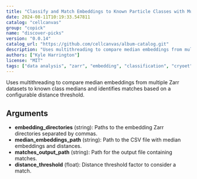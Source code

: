 ```yaml
---
title: "Classify and Match Embeddings to Known Particle Classes with Multithreading Across Multiple Directories"
date: 2024-08-11T10:19:33.547811
catalog: "cellcanvas"
group: "copick"
name: "discover-picks"
version: "0.0.14"
catalog_url: "https://github.com/cellcanvas/album-catalog.git"
description: "Uses multithreading to compare median embeddings from multiple Zarr datasets to known class medians and identifies matches based on a configurable distance threshold."
authors: ["Kyle Harrington"]
license: "MIT"
tags: ["data analysis", "zarr", "embedding", "classification", "cryoet", "multithreading"]
---
```


Uses multithreading to compare median embeddings from multiple Zarr datasets to known class medians and identifies matches based on a configurable distance threshold.

## Arguments

- **embedding_directories** (string): Paths to the embedding Zarr directories separated by commas.
- **median_embeddings_path** (string): Path to the CSV file with median embeddings and distances.
- **matches_output_path** (string): Path for the output file containing matches.
- **distance_threshold** (float): Distance threshold factor to consider a match.

